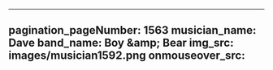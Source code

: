 ------
pagination_pageNumber: 1563
musician_name: Dave
band_name: Boy &amp;amp; Bear
img_src: images/musician1592.png
onmouseover_src: 
------